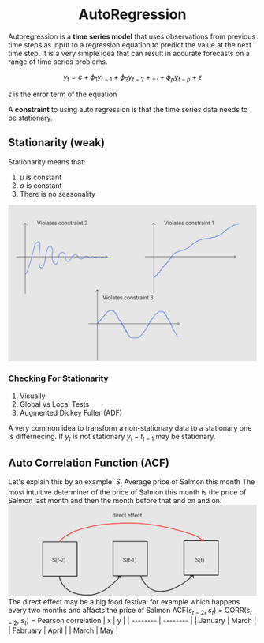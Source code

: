 <h1 align="center"> AutoRegression </h1>

Autoregression is a **time series model** that uses observations from previous time steps 
as input to a regression equation to predict the value at the next time step. It is a very 
simple idea that can result in accurate forecasts on a range of time series problems.

$$y_t = c + \phi_1 y_{t-1} + \phi_2 y_{t-2} + ... + \phi_p y_{t-p} + \epsilon $$

$\epsilon$ is the error term of the equation

A **constraint** to using auto regression is that the time series data needs to be stationary.

## Stationarity (weak)
Stationarity means that:
1. $\mu$ is constant
2. $\sigma$ is constant
3. There is no seasonality

![examples of time series data that violated the above constraints](img/Statinarity.jpg)

### Checking For Stationarity
1. Visually
2. Global vs Local Tests
3. Augmented Dickey Fuller (ADF) 

A very common idea to transform a non-stationary data to a stationary one is differnecing. If $y_t$ is not stationary $y_t - t_{t-1}$ may be stationary.

## Auto Correlation Function (ACF)
Let's explain this by an example:
$S_t$ Average price of Salmon this month
The most intuitive determiner of the price of Salmon this month is the price of Salmon last month and then the month before that and on and on.
![ACF](img/ACF.jpg)
The direct effect may be a big food festival for example which happens every two months and affacts the price of Salmon
ACF($s_{t-2}$, $s_t$) = CORR($s_{t-2}$, $s_t$) = Pearson correlation 
| x | y |
| -------- | -------- |
| January | March |
| February | April |
| March | May |

